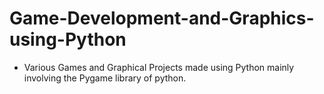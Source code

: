 # Game-Development-and-Graphics-using-Python
- Various Games and Graphical Projects made using Python mainly involving the Pygame library of python.
